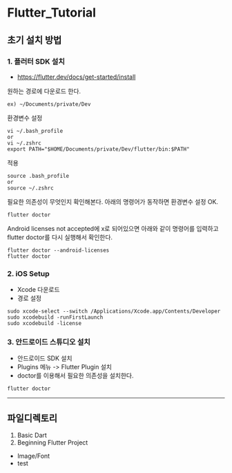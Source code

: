 # Flutter_Tutorial

## 초기 설치 방법

### 1. 플러터 SDK 설치
* https://flutter.dev/docs/get-started/install
  
원하는 경로에 다운로드 한다.
```
ex) ~/Documents/private/Dev
```

환경변수 설정
```
vi ~/.bash_profile
or 
vi ~/.zshrc
export PATH="$HOME/Documents/private/Dev/flutter/bin:$PATH"
```

적용
```
source .bash_profile
or
source ~/.zshrc
```

필요한 의존성이 무엇인지 확인해본다.
아래의 명령어가 동작하면 환경변수 설정 OK.
```
flutter doctor
```

Android licenses not accepted에 x로 되어있으면 아래와 같이 명령어를 입력하고
flutter doctor를 다시 실행해서 확인한다.
```
flutter doctor --android-licenses
flutter doctor
```

### 2. iOS Setup

* Xcode 다운로드
* 경로 설정
```
sudo xcode-select --switch /Applications/Xcode.app/Contents/Developer
sudo xcodebuild -runFirstLaunch
sudo xcodebuild -license
```

### 3. 안드로이드 스튜디오 설치

* 안드로이드 SDK 설치
* Plugins 메뉴 -> Flutter Plugin 설치
* doctor를 이용해서 필요한 의존성을 설치한다.
```
flutter doctor
```

---

## 파일디렉토리
1. Basic Dart
2. Beginning Flutter Project
 - Image/Font
 - test
